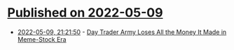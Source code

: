 # [Published on 2022-05-09](index.md)

* [2022-05-09, 21:21:50](https://news.ycombinator.com/item?id=31319920) - [Day Trader Army Loses All the Money It Made in Meme-Stock Era](https://www.bloomberg.com/tosv2.html?vid=&uuid=0ba7046d-cfde-11ec-978a-494a4b575069&url=L25ld3MvYXJ0aWNsZXMvMjAyMi0wNS0wOC9kYXktdHJhZGVyLWFybXktbG9zZXMtYWxsLXRoZS1tb25leS1pdC1tYWRlLWluLW1lbWUtc3RvY2stZXJh)
